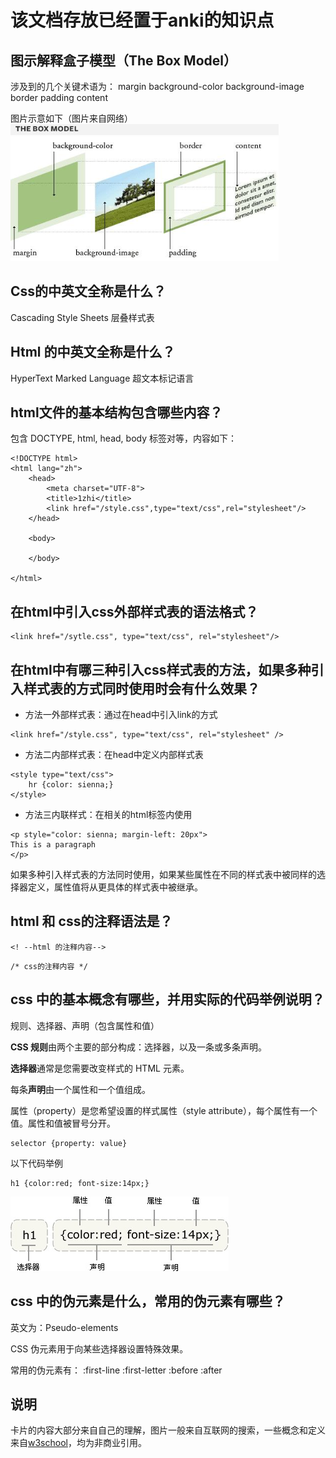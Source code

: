 # 该文档存放已经置于anki的知识点

## 图示解释盒子模型（The Box Model）
涉及到的几个关键术语为：
margin
background-color
background-image
border
padding
content

图片示意如下（图片来自网络）
![](./_image/2020-09-07/2020-09-07-15-03-53.png)

## Css的中英文全称是什么？
Cascading Style Sheets
层叠样式表

## Html 的中英文全称是什么？
HyperText Marked Language
超文本标记语言


## html文件的基本结构包含哪些内容？

包含 DOCTYPE, html, head, body 标签对等，内容如下：
```
<!DOCTYPE html>
<html lang="zh">
    <head>
        <meta charset="UTF-8">
        <title>1zhi</title>
        <link href="/style.css",type="text/css",rel="stylesheet"/>
    </head>

    <body>

    </body>

</html>
```

## 在html中引入css外部样式表的语法格式？

```
<link href="/sytle.css", type="text/css", rel="stylesheet"/>
```

## 在html中有哪三种引入css样式表的方法，如果多种引入样式表的方式同时使用时会有什么效果？

* 方法一外部样式表：通过在head中引入link的方式
```
<link href="/style.css", type="text/css", rel="stylesheet" />
```
* 方法二内部样式表：在head中定义内部样式表
```
<style type="text/css">
    hr {color: sienna;}
</style>
```
* 方法三内联样式：在相关的html标签内使用
```
<p style="color: sienna; margin-left: 20px">
This is a paragraph
</p>
```

如果多种引入样式表的方法同时使用，如果某些属性在不同的样式表中被同样的选择器定义，属性值将从更具体的样式表中被继承。

## html 和 css的注释语法是？
```
<! --html 的注释内容-->
```

```
/* css的注释内容 */
```

## css 中的基本概念有哪些，并用实际的代码举例说明？

规则、选择器、声明（包含属性和值）

**CSS 规则**由两个主要的部分构成：选择器，以及一条或多条声明。

**选择器**通常是您需要改变样式的 HTML 元素。

每条**声明**由一个属性和一个值组成。

属性（property）是您希望设置的样式属性（style attribute），每个属性有一个值。属性和值被冒号分开。

```
selector {property: value}
```

以下代码举例
```
h1 {color:red; font-size:14px;}
```
![](./_image/2020-09-07/2020-09-07-16-15-53.jpg)


## css 中的伪元素是什么，常用的伪元素有哪些？

英文为：Pseudo-elements

CSS 伪元素用于向某些选择器设置特殊效果。

常用的伪元素有：
:first-line
:first-letter
:before
:after



## 说明

卡片的内容大部分来自自己的理解，图片一般来自互联网的搜索，一些概念和定义来自[w3school](https://www.w3school.com.cn/css/css_syntax.asp)，均为非商业引用。